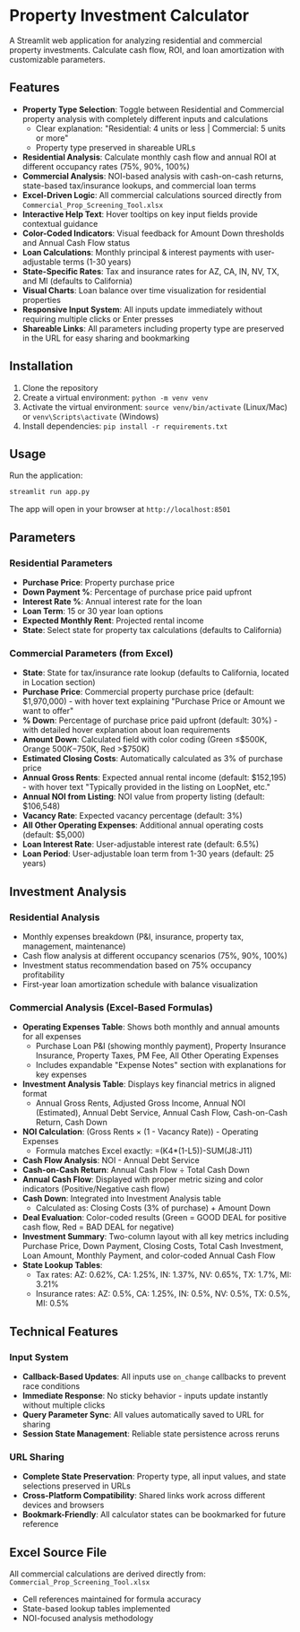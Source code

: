 # Property Investment Calculator

A Streamlit web application for analyzing residential and commercial property investments. Calculate cash flow, ROI, and loan amortization with customizable parameters.

## Features

- **Property Type Selection**: Toggle between Residential and Commercial property analysis with completely different inputs and calculations
  - Clear explanation: "Residential: 4 units or less | Commercial: 5 units or more"
  - Property type preserved in shareable URLs
- **Residential Analysis**: Calculate monthly cash flow and annual ROI at different occupancy rates (75%, 90%, 100%)
- **Commercial Analysis**: NOI-based analysis with cash-on-cash returns, state-based tax/insurance lookups, and commercial loan terms
- **Excel-Driven Logic**: All commercial calculations sourced directly from `Commercial_Prop_Screening_Tool.xlsx` 
- **Interactive Help Text**: Hover tooltips on key input fields provide contextual guidance
- **Color-Coded Indicators**: Visual feedback for Amount Down thresholds and Annual Cash Flow status
- **Loan Calculations**: Monthly principal & interest payments with user-adjustable terms (1-30 years)
- **State-Specific Rates**: Tax and insurance rates for AZ, CA, IN, NV, TX, and MI (defaults to California)
- **Visual Charts**: Loan balance over time visualization for residential properties
- **Responsive Input System**: All inputs update immediately without requiring multiple clicks or Enter presses
- **Shareable Links**: All parameters including property type are preserved in the URL for easy sharing and bookmarking

## Installation

1. Clone the repository
2. Create a virtual environment: `python -m venv venv`
3. Activate the virtual environment: `source venv/bin/activate` (Linux/Mac) or `venv\Scripts\activate` (Windows)
4. Install dependencies: `pip install -r requirements.txt`

## Usage

Run the application:
```bash
streamlit run app.py
```

The app will open in your browser at `http://localhost:8501`

## Parameters

### Residential Parameters
- **Purchase Price**: Property purchase price
- **Down Payment %**: Percentage of purchase price paid upfront  
- **Interest Rate %**: Annual interest rate for the loan
- **Loan Term**: 15 or 30 year loan options
- **Expected Monthly Rent**: Projected rental income
- **State**: Select state for property tax calculations (defaults to California)

### Commercial Parameters (from Excel)
- **State**: State for tax/insurance rate lookup (defaults to California, located in Location section)
- **Purchase Price**: Commercial property purchase price (default: $1,970,000) - with hover text explaining "Purchase Price or Amount we want to offer"
- **% Down**: Percentage of purchase price paid upfront (default: 30%) - with detailed hover explanation about loan requirements
- **Amount Down**: Calculated field with color coding (Green ≤$500K, Orange $500K-$750K, Red >$750K)
- **Estimated Closing Costs**: Automatically calculated as 3% of purchase price
- **Annual Gross Rents**: Expected annual rental income (default: $152,195) - with hover text "Typically provided in the listing on LoopNet, etc."
- **Annual NOI from Listing**: NOI value from property listing (default: $106,548)
- **Vacancy Rate**: Expected vacancy percentage (default: 3%)
- **All Other Operating Expenses**: Additional annual operating costs (default: $5,000)
- **Loan Interest Rate**: User-adjustable interest rate (default: 6.5%)
- **Loan Period**: User-adjustable loan term from 1-30 years (default: 25 years)

## Investment Analysis

### Residential Analysis
- Monthly expenses breakdown (P&I, insurance, property tax, management, maintenance)
- Cash flow analysis at different occupancy scenarios (75%, 90%, 100%)
- Investment status recommendation based on 75% occupancy profitability
- First-year loan amortization schedule with balance visualization

### Commercial Analysis (Excel-Based Formulas)
- **Operating Expenses Table**: Shows both monthly and annual amounts for all expenses
  - Purchase Loan P&I (showing monthly payment), Property Insurance Insurance, Property Taxes, PM Fee, All Other Operating Expenses
  - Includes expandable "Expense Notes" section with explanations for key expenses
- **Investment Analysis Table**: Displays key financial metrics in aligned format
  - Annual Gross Rents, Adjusted Gross Income, Annual NOI (Estimated), Annual Debt Service, Annual Cash Flow, Cash-on-Cash Return, Cash Down
- **NOI Calculation**: (Gross Rents × (1 - Vacancy Rate)) - Operating Expenses
  - Formula matches Excel exactly: =(K4*(1-L5))-SUM(J8:J11)
- **Cash Flow Analysis**: NOI - Annual Debt Service  
- **Cash-on-Cash Return**: Annual Cash Flow ÷ Total Cash Down
- **Annual Cash Flow**: Displayed with proper metric sizing and color indicators (Positive/Negative cash flow)
- **Cash Down**: Integrated into Investment Analysis table
  - Calculated as: Closing Costs (3% of purchase) + Amount Down
- **Deal Evaluation**: Color-coded results (Green = GOOD DEAL for positive cash flow, Red = BAD DEAL for negative)
- **Investment Summary**: Two-column layout with all key metrics including Purchase Price, Down Payment, Closing Costs, Total Cash Investment, Loan Amount, Monthly Payment, and color-coded Annual Cash Flow
- **State Lookup Tables**: 
  - Tax rates: AZ: 0.62%, CA: 1.25%, IN: 1.37%, NV: 0.65%, TX: 1.7%, MI: 3.21%
  - Insurance rates: AZ: 0.5%, CA: 1.25%, IN: 0.5%, NV: 0.5%, TX: 0.5%, MI: 0.5%

## Technical Features

### Input System
- **Callback-Based Updates**: All inputs use `on_change` callbacks to prevent race conditions
- **Immediate Response**: No sticky behavior - inputs update instantly without multiple clicks
- **Query Parameter Sync**: All values automatically saved to URL for sharing
- **Session State Management**: Reliable state persistence across reruns

### URL Sharing
- **Complete State Preservation**: Property type, all input values, and state selections preserved in URLs
- **Cross-Platform Compatibility**: Shared links work across different devices and browsers
- **Bookmark-Friendly**: All calculator states can be bookmarked for future reference

## Excel Source File
All commercial calculations are derived directly from: `Commercial_Prop_Screening_Tool.xlsx`
- Cell references maintained for formula accuracy
- State-based lookup tables implemented  
- NOI-focused analysis methodology